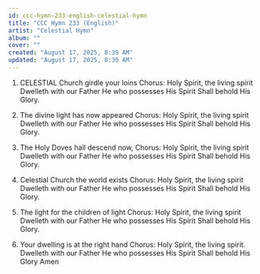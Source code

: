 ```yaml
---
id: ccc-hymn-233-english-celestial-hymn
title: "CCC Hymn 233 (English)"
artist: "Celestial Hymn"
album: ""
cover: ""
created: "August 17, 2025, 8:39 AM"
updated: "August 17, 2025, 8:39 AM"
---
```


1. CELESTIAL Church girdle your loins
Chorus: Holy Spirit, the living spirit
Dwelleth with our Father
He who possesses His Spirit
Shall behold His Glory.

2. The divine light has now appeared
Chorus: Holy Spirit, the living spirit
Dwelleth with our Father
He who possesses His Spirit
Shall behold His Glory.

3. The Holy Doves hall descend now,
Chorus: Holy Spirit, the living spirit
Dwelleth with our Father
He who possesses His Spirit
Shall behold His Glory.

4. Celestial Church the world exists
Chorus: Holy Spirit, the living spirit
Dwelleth with our Father
He who possesses His Spirit
Shall behold His Glory.

5. The light for the children of light
Chorus: Holy Spirit, the living spirit
Dwelleth with our Father
He who possesses His Spirit
Shall behold His Glory.


6. Your dwelling is at the right hand
Chorus: Holy Spirit, the living spirit. 
Dwelleth with our Father
He who possesses His Spirit
Shall behold His Glory
Amen